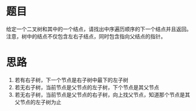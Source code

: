 # 题目
给定一个二叉树和其中的一个结点，请找出中序遍历顺序的下一个结点并且返回。注意，树中的结点不仅包含左右子结点，同时包含指向父结点的指针。
# 思路
1. 若有右子树，下一个节点是右子树中最下的左子树
2. 若无右子树，当前节点是父节点的左子树，下个节点是其父节点
3. 若无右子树，当前节点是父节点的右子树，向上找父节点，知道那个节点是其父节点的左子树为止

